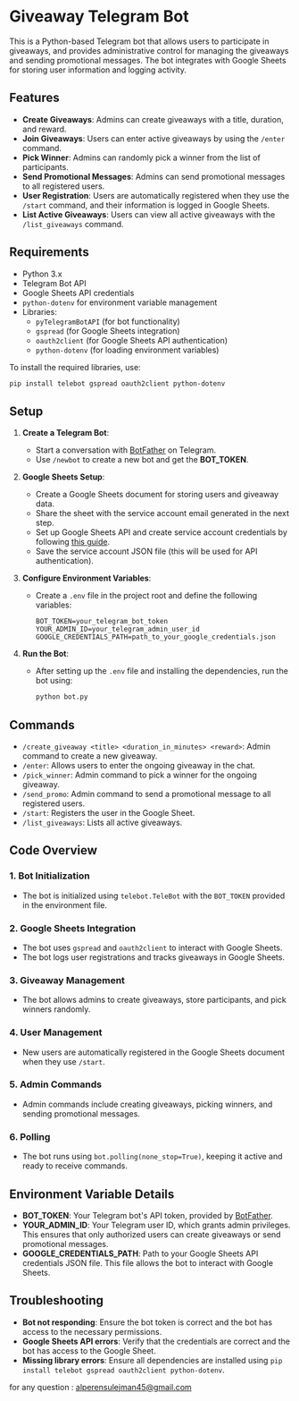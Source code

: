 # Giveaway Telegram Bot

This is a Python-based Telegram bot that allows users to participate in giveaways, and provides administrative control for managing the giveaways and sending promotional messages. The bot integrates with Google Sheets for storing user information and logging activity.

## Features

- **Create Giveaways**: Admins can create giveaways with a title, duration, and reward.
- **Join Giveaways**: Users can enter active giveaways by using the `/enter` command.
- **Pick Winner**: Admins can randomly pick a winner from the list of participants.
- **Send Promotional Messages**: Admins can send promotional messages to all registered users.
- **User Registration**: Users are automatically registered when they use the `/start` command, and their information is logged in Google Sheets.
- **List Active Giveaways**: Users can view all active giveaways with the `/list_giveaways` command.

## Requirements

- Python 3.x
- Telegram Bot API
- Google Sheets API credentials
- `python-dotenv` for environment variable management
- Libraries:
  - `pyTelegramBotAPI` (for bot functionality)
  - `gspread` (for Google Sheets integration)
  - `oauth2client` (for Google Sheets API authentication)
  - `python-dotenv` (for loading environment variables)
  
To install the required libraries, use:
```bash
pip install telebot gspread oauth2client python-dotenv
```

## Setup

1. **Create a Telegram Bot**:
   - Start a conversation with [BotFather](https://core.telegram.org/bots#botfather) on Telegram.
   - Use `/newbot` to create a new bot and get the **BOT_TOKEN**.
   
2. **Google Sheets Setup**:
   - Create a Google Sheets document for storing users and giveaway data.
   - Share the sheet with the service account email generated in the next step.
   - Set up Google Sheets API and create service account credentials by following [this guide](https://gspread.readthedocs.io/en/latest/oauth2.html).
   - Save the service account JSON file (this will be used for API authentication).

3. **Configure Environment Variables**:
   - Create a `.env` file in the project root and define the following variables:
     ```env
     BOT_TOKEN=your_telegram_bot_token
     YOUR_ADMIN_ID=your_telegram_admin_user_id
     GOOGLE_CREDENTIALS_PATH=path_to_your_google_credentials.json
     ```
   
4. **Run the Bot**:
   - After setting up the `.env` file and installing the dependencies, run the bot using:
     ```bash
     python bot.py
     ```

## Commands

- `/create_giveaway <title> <duration_in_minutes> <reward>`: Admin command to create a new giveaway.
- `/enter`: Allows users to enter the ongoing giveaway in the chat.
- `/pick_winner`: Admin command to pick a winner for the ongoing giveaway.
- `/send_promo`: Admin command to send a promotional message to all registered users.
- `/start`: Registers the user in the Google Sheet.
- `/list_giveaways`: Lists all active giveaways.

## Code Overview

### 1. **Bot Initialization**
- The bot is initialized using `telebot.TeleBot` with the `BOT_TOKEN` provided in the environment file.

### 2. **Google Sheets Integration**
- The bot uses `gspread` and `oauth2client` to interact with Google Sheets.
- The bot logs user registrations and tracks giveaways in Google Sheets.

### 3. **Giveaway Management**
- The bot allows admins to create giveaways, store participants, and pick winners randomly.

### 4. **User Management**
- New users are automatically registered in the Google Sheets document when they use `/start`.
  
### 5. **Admin Commands**
- Admin commands include creating giveaways, picking winners, and sending promotional messages.

### 6. **Polling**
- The bot runs using `bot.polling(none_stop=True)`, keeping it active and ready to receive commands.

## Environment Variable Details

- **BOT_TOKEN**: Your Telegram bot's API token, provided by [BotFather](https://core.telegram.org/bots#botfather).
- **YOUR_ADMIN_ID**: Your Telegram user ID, which grants admin privileges. This ensures that only authorized users can create giveaways or send promotional messages.
- **GOOGLE_CREDENTIALS_PATH**: Path to your Google Sheets API credentials JSON file. This file allows the bot to interact with Google Sheets.

## Troubleshooting

- **Bot not responding**: Ensure the bot token is correct and the bot has access to the necessary permissions.
- **Google Sheets API errors**: Verify that the credentials are correct and the bot has access to the Google Sheet.
- **Missing library errors**: Ensure all dependencies are installed using `pip install telebot gspread oauth2client python-dotenv`.

for any question : alperensulejman45@gmail.com
